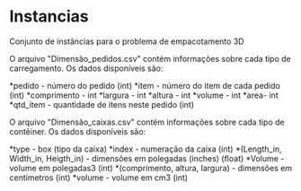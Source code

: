 # Instancias
Conjunto de instâncias para o problema de empacotamento 3D

O arquivo "Dimensão_pedidos.csv" contém informações sobre cada tipo de carregamento. Os dados disponíveis são:

*pedido - número do pedido (int)
*item - número do item de cada pedido (int)
*comprimento - int
*largura - int
*altura - int
*volume - int
*area- int
*qtd_item - quantidade de itens neste pedido (int)

O arquivo "Dimensão_caixas.csv" contém informações sobre cada tipo de contêiner. Os dados disponíveis são:

*type - box (tipo da caixa)
*index - numeração da caixa (int)
*(Length_in, Width_in, Heigth_in) - dimensões em polegadas (inches) (float)
*Volume - volume em polegadas3 (int)
*(comprimento, altura, largura) - dimensões em centímetros (int)
*volume - volume em cm3 (int)
